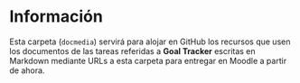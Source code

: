 # Información

Esta carpeta (`docmedia`) servirá para alojar en GitHub los recursos que usen los documentos de las tareas referidas a **Goal Tracker** escritas en Markdown mediante URLs a esta carpeta para entregar en Moodle a partir de ahora.